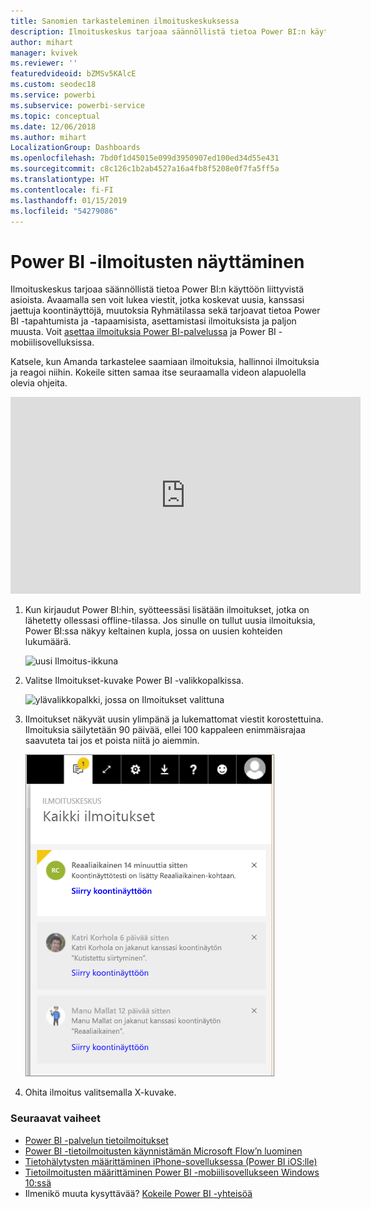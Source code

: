 ```yaml
---
title: Sanomien tarkasteleminen ilmoituskeskuksessa
description: Ilmoituskeskus tarjoaa säännöllistä tietoa Power BI:n käyttöön liittyvistä asioista.
author: mihart
manager: kvivek
ms.reviewer: ''
featuredvideoid: bZMSv5KAlcE
ms.custom: seodec18
ms.service: powerbi
ms.subservice: powerbi-service
ms.topic: conceptual
ms.date: 12/06/2018
ms.author: mihart
LocalizationGroup: Dashboards
ms.openlocfilehash: 7bd0f1d45015e099d3950907ed100ed34d55e431
ms.sourcegitcommit: c8c126c1b2ab4527a16a4fb8f5208e0f7fa5ff5a
ms.translationtype: HT
ms.contentlocale: fi-FI
ms.lasthandoff: 01/15/2019
ms.locfileid: "54279086"
---
```

# <a name="view-power-bi-notifications"></a>Power BI -ilmoitusten näyttäminen
Ilmoituskeskus tarjoaa säännöllistä tietoa Power BI:n käyttöön liittyvistä asioista. Avaamalla sen voit lukea viestit, jotka koskevat uusia, kanssasi jaettuja koontinäyttöjä, muutoksia Ryhmätilassa sekä tarjoavat tietoa Power BI -tapahtumista ja -tapaamisista, asettamistasi ilmoituksista ja paljon muusta. Voit [asettaa ilmoituksia Power BI-palvelussa](../service-set-data-alerts.md) ja Power BI -mobiilisovelluksissa.

Katsele, kun Amanda tarkastelee saamiaan ilmoituksia, hallinnoi ilmoituksia ja reagoi niihin. Kokeile sitten samaa itse seuraamalla videon alapuolella olevia ohjeita.

<iframe width="560" height="315" src="https://www.youtube.com/embed/bZMSv5KAlcE" frameborder="0" allowfullscreen></iframe>


1. Kun kirjaudut Power BI:hin, syötteessäsi lisätään ilmoitukset, jotka on lähetetty ollessasi offline-tilassa. Jos sinulle on tullut uusia ilmoituksia, Power BI:ssa näkyy keltainen kupla, jossa on uusien kohteiden lukumäärä.
   
   ![uusi Ilmoitus-ikkuna](./media/end-user-notification-center/power-bi-new-notification.png)
2. Valitse Ilmoitukset-kuvake Power BI -valikkopalkissa.
   
   ![ylävalikkopalkki, jossa on Ilmoitukset valittuna](./media/end-user-notification-center/power-bi-notifications-icon.png)
3. Ilmoitukset näkyvät uusin ylimpänä ja lukemattomat viestit korostettuina. Ilmoituksia säilytetään 90 päivää, ellei 100 kappaleen enimmäisrajaa saavuteta tai jos et poista niitä jo aiemmin.
   
   ![Ilmoituskeskus](./media/end-user-notification-center/power-bi-notifications.png)
4. Ohita ilmoitus valitsemalla X-kuvake.

### <a name="next-steps"></a>Seuraavat vaiheet
* [Power BI -palvelun tietoilmoitukset](../service-set-data-alerts.md)
* [Power BI -tietoilmoitusten käynnistämän Microsoft Flow’n luominen](../service-flow-integration.md)
* [Tietohälytysten määrittäminen iPhone-sovelluksessa (Power BI iOS:lle)](mobile/mobile-set-data-alerts-in-the-mobile-apps.md)
* [Tietoilmoitusten määrittäminen Power BI -mobiilisovellukseen Windows 10:ssä](mobile/mobile-set-data-alerts-in-the-mobile-apps.md)
* Ilmenikö muuta kysyttävää? [Kokeile Power BI -yhteisöä](http://community.powerbi.com/)

